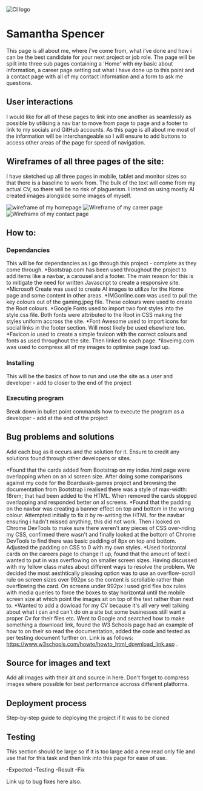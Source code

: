 ![CI logo](https://codeinstitute.s3.amazonaws.com/fullstack/ci_logo_small.png)

# Samantha Spencer

This page is all about me, where i've come from, what i've done and how i can be the best candidate for your next project or job role. The page will be split into three sub pages containing a 'Home' with my basic about information, a career page setting out what i have done up to this point and a contact page with all of my contact information and a form to ask me questions.

## User interactions

I would like for all of these pages to link into one another as seamlessly as possible by utilising a nav bar to move from page to page and a footer to link to my socials and GitHub accounts. As this page is all about me most of the information will be interchangeable so I will ensure to add buttons to access other areas of the page for speed of navigation.

## Wireframes of all three pages of the site:

I have sketched up all three pages in mobile, tablet and monitor sizes so that there is a baseline to work from. The bulk of the text will come from my actual CV, so there will be no risk of plaguerism. I intend on using mostly AI created images alongside some images of myself.

![wireframe of my homepage](home-page-wireframe.png)
![Wireframe of my career page](career-page-wireframe.png)
![Wireframe of my contact page](contact-page-wireframe.png)

## How to:

### Dependancies

This will be for dependancies as i go through this project - complete as they come through.
*Bootstrap.com has been used throughout the project to add items like a navbar, a carousel and a footer. The main reason for this is to mitigate the need for written Javascript to create a responsive site.
*Microsoft Create was used to create AI images to utilize for the Home page and some content in other areas.
*IMGonline.com was used to pull the key colours out of the gaming.jpeg file. These colours were used to create the Root colours.
*Google Fonts used to import two font styles into the style.css file. Both fonts were attributed to the Root in CSS making the styles uniform accross the site.
*Font Awesome used to import icons for social links in the footer section. Will most likely be used elsewhere too.
*Favicon.io used to create a simple favicon with the correct colours and fonts as used throughout the site. Then linked to each page.
*iloveimg.com was used to compress all of my images to optimise page load up.

### Installing

This will be the basics of how to run and use the site as a user and developer - add to closer to the end of the project

### Executing program

Break down in bullet point commands how to execute the program as a developer - add at the end of the project

## Bug problems and solutions

Add each bug as it occurs and the solution for it.
Ensure to credit any solutions found through other developers or sites.

*Found that the cards added from Bootstrap on my index.html page were overlapping when on an xl screen size. After doing some comparisons against my code for the Boardwalk-games project and browsing the documentation from Bootstrap i realised there was a style of max-width: 18rem; that had been added to the HTML. When removed the cards stopped overlapping and responded better on xl screens.
*Found that the padding on the navbar was creating a banner effect on top and bottom in the wrong colour. Attempted initially to fix it by re-writing the HTML for the navbar ensuring i hadn't missed anything, this did not work. Then i looked on Chrome DevTools to make sure there weren't any pieces of CSS over-riding my CSS, confirmed there wasn't and finally looked at the bottom of Chrome DevTools to find there was basic padding of 8px on top and bottom. Adjusted the padding on CSS to 0 with my own styles.
*Used horizontal cards on the careers page to change it up, found that the amount of text i wanted to put in was overflowing on smaller screen sizes. Having discussed with my fellow class mates about different ways to resolve the problem. We decided the most aesthtically pleasing option was to use an overflow-scroll rule on screen sizes over 992px so the content is scrollable rather than overflowing the card. On screens under 992px i used grid flex box rules with media queries to force the boxes to stay horizontal until the mobile screen size at which point the images sit on top of the text rather than next to.
*Wanted to add a dowload for my CV because it's all very well talking about what i can and can't do on a site but some businesses still want a proper Cv for their files etc. Went to Google and searched how to make something a download link, found the W3 Schools page had an example of how to on their so read the documentation, added the code and tested as per testing document further on. Link is as follows: https://www.w3schools.com/howto/howto_html_download_link.asp .

## Source for images and text

Add all images with their alt and source in here.
Don't forget to compress images where possible for best performance accross different platforms.

## Deployment process

Step-by-step guide to deploying the project if it was to be cloned

## Testing

This section should be large so if it is too large add a new read only file and use that for this task and then link into this page for ease of use.

-Expected
-Testing
-Result
-Fix

Link up to bug fixes here also.
